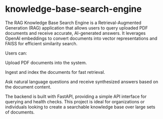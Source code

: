 # knowledge-base-search-engine

The RAG Knowledge Base Search Engine is a Retrieval-Augmented Generation (RAG) application that allows users to query uploaded PDF documents and receive accurate, AI-generated answers. It leverages OpenAI embeddings to convert documents into vector representations and FAISS for efficient similarity search.

Users can:

Upload PDF documents into the system.

Ingest and index the documents for fast retrieval.

Ask natural language questions and receive synthesized answers based on the document content.

The backend is built with FastAPI, providing a simple API interface for querying and health checks. This project is ideal for organizations or individuals looking to create a searchable knowledge base over large sets of documents.

